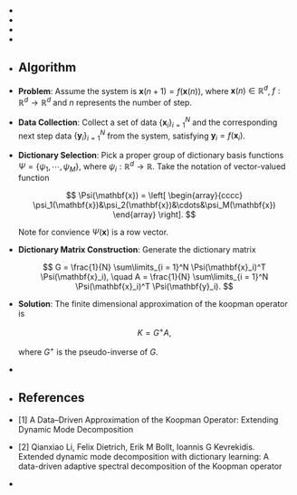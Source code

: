 -
-
-
-
- ## Algorithm
- **Problem**: Assume the system is $\mathbf{x}(n+1) = f(\mathbf{x}(n))$, where $\mathbf{x}(n) \in \mathbb{R}^d$, $f: \mathbb{R}^d \rightarrow \mathbb{R}^d$ and $n$ represents the number of step.
- **Data Collection**: Collect a set of data $\{\mathbf{x}_i\}_{i = 1}^N$ and the corresponding next step data $\{\mathbf{y}_i\}_{i = 1}^N$ from the system, satisfying $\mathbf{y}_i = f(\mathbf{x}_i)$.
- **Dictionary Selection**: Pick a proper group of dictionary basis functions $\Psi = \{\psi_1,\cdots,\psi_M\}$, where $\psi_i: \mathbb{R}^d \rightarrow \mathbb{R}$. Take the notation of vector-valued function
  
  $$ \Psi(\mathbf{x}) = \left[
  \begin{array}{cccc}
    \psi_1(\mathbf{x})&\psi_2(\mathbf{x})&\cdots&\psi_M(\mathbf{x})
  \end{array}
  \right]. $$
  
  Note for convience $\Psi(\mathbf{x})$ is a row vector.
- **Dictionary Matrix Construction**: Generate the dictionary matrix
  
  $$
  G = \frac{1}{N} \sum\limits_{i = 1}^N \Psi(\mathbf{x}_i)^T \Psi(\mathbf{x}_i), \quad A = \frac{1}{N} \sum\limits_{i = 1}^N \Psi(\mathbf{x}_i)^T \Psi(\mathbf{y}_i).
  $$
- **Solution**: The finite dimensional approximation of the koopman operator is
  
  $$ K = G^+ A, $$
  
  where $G^+$ is the pseudo-inverse of $G$.
-
- ## References
- [1] A Data–Driven Approximation of the Koopman Operator: Extending Dynamic Mode Decomposition
- [2] Qianxiao Li, Felix Dietrich, Erik M Bollt, Ioannis G Kevrekidis. Extended dynamic mode decomposition with dictionary learning: A data-driven adaptive spectral decomposition of the Koopman operator
-